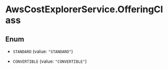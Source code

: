 # AwsCostExplorerService.OfferingClass

## Enum


* `STANDARD` (value: `"STANDARD"`)

* `CONVERTIBLE` (value: `"CONVERTIBLE"`)



